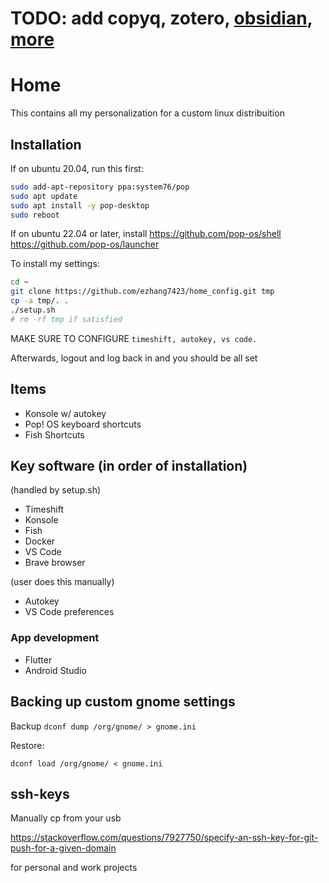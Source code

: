 # TODO: add copyq, zotero, [obsidian](https://github.com/mgmeyers/obsidian-zotero-integration), [more](https://github.com/hans/obsidian-citation-plugin)

# Home

This contains all my personalization for a custom linux distribuition

## Installation

If on ubuntu 20.04, run this first:

```bash
sudo add-apt-repository ppa:system76/pop
sudo apt update
sudo apt install -y pop-desktop
sudo reboot
```

If on ubuntu 22.04 or later, install
https://github.com/pop-os/shell
https://github.com/pop-os/launcher

To install my settings:

```bash
cd ~
git clone https://github.com/ezhang7423/home_config.git tmp
cp -a tmp/. .
./setup.sh
# rm -rf tmp if satisfied
```

MAKE SURE TO CONFIGURE `timeshift, autokey, vs code.`

Afterwards, logout and log back in and you should be all set

## Items

- Konsole w/ autokey
- Pop! OS keyboard shortcuts
- Fish Shortcuts

## Key software (in order of installation)

(handled by setup.sh)

- Timeshift
- Konsole
- Fish
- Docker
- VS Code
- Brave browser

(user does this manually)

- Autokey
- VS Code preferences

### App development

- Flutter
- Android Studio

## Backing up custom gnome settings

Backup
`dconf dump /org/gnome/ > gnome.ini`

Restore:

`dconf load /org/gnome/ < gnome.ini`

## ssh-keys

Manually cp from your usb

https://stackoverflow.com/questions/7927750/specify-an-ssh-key-for-git-push-for-a-given-domain

for personal and work projects
